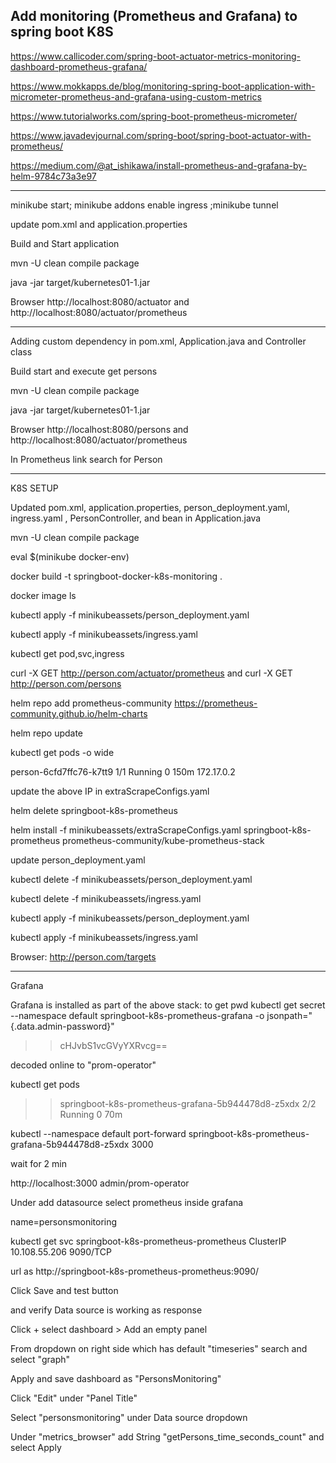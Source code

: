 Add monitoring (Prometheus and Grafana) to spring boot K8S
---------------------------------------------
https://www.callicoder.com/spring-boot-actuator-metrics-monitoring-dashboard-prometheus-grafana/

https://www.mokkapps.de/blog/monitoring-spring-boot-application-with-micrometer-prometheus-and-grafana-using-custom-metrics

https://www.tutorialworks.com/spring-boot-prometheus-micrometer/

https://www.javadevjournal.com/spring-boot/spring-boot-actuator-with-prometheus/


https://medium.com/@at_ishikawa/install-prometheus-and-grafana-by-helm-9784c73a3e97


----------------------------------------------------------------
minikube start; minikube addons enable ingress ;minikube tunnel

update pom.xml and application.properties

Build and Start application

mvn -U clean compile package

java -jar target/kubernetes01-1.jar

Browser http://localhost:8080/actuator and http://localhost:8080/actuator/prometheus

-------------------------------------------------------------------------

Adding custom dependency in pom.xml, Application.java and Controller class

Build start and execute get persons

mvn -U clean compile package

java -jar target/kubernetes01-1.jar

Browser http://localhost:8080/persons and http://localhost:8080/actuator/prometheus

In Prometheus link search for Person

----------------------------------------------------------------------------

K8S SETUP

Updated pom.xml, application.properties, person_deployment.yaml, ingress.yaml , PersonController, and bean in Application.java

mvn -U clean compile package

eval $(minikube docker-env)

docker build -t springboot-docker-k8s-monitoring .

docker image ls

kubectl apply -f minikubeassets/person_deployment.yaml

kubectl apply -f minikubeassets/ingress.yaml

kubectl get pod,svc,ingress

curl -X GET http://person.com/actuator/prometheus  and curl -X GET http://person.com/persons

helm repo add prometheus-community https://prometheus-community.github.io/helm-charts

helm repo update

kubectl get pods -o wide

person-6cfd7ffc76-k7tt9                                        1/1     Running   0          150m   172.17.0.2    

update the above IP in extraScrapeConfigs.yaml

helm delete springboot-k8s-prometheus

helm install -f minikubeassets/extraScrapeConfigs.yaml springboot-k8s-prometheus prometheus-community/kube-prometheus-stack

update person_deployment.yaml

kubectl delete -f minikubeassets/person_deployment.yaml

kubectl delete -f minikubeassets/ingress.yaml

kubectl apply -f minikubeassets/person_deployment.yaml

kubectl apply -f minikubeassets/ingress.yaml

Browser: http://person.com/targets


-------------------------------------------------------------

Grafana


Grafana is installed as part of the above stack:
to get pwd
kubectl get secret --namespace default springboot-k8s-prometheus-grafana -o jsonpath="{.data.admin-password}"

>> cHJvbS1vcGVyYXRvcg==

decoded online to "prom-operator"

kubectl get pods

>> springboot-k8s-prometheus-grafana-5b944478d8-z5xdx              2/2     Running   0          70m

kubectl --namespace default port-forward springboot-k8s-prometheus-grafana-5b944478d8-z5xdx 3000


wait for 2 min

http://localhost:3000 admin/prom-operator

Under add datasource select prometheus inside grafana

name=personsmonitoring

kubectl get svc
springboot-k8s-prometheus-prometheus                 ClusterIP   10.108.55.206    <none>        9090/TCP 

url as http://springboot-k8s-prometheus-prometheus:9090/

Click Save and test button 

and verify Data source is working as response

Click + select dashboard > Add an empty panel

From dropdown on right side which has default "timeseries" search and select "graph"

Apply and save dashboard as "PersonsMonitoring"

Click "Edit" under "Panel Title"

Select "personsmonitoring" under Data source dropdown

Under "metrics_browser" add String "getPersons_time_seconds_count" and select Apply



 





